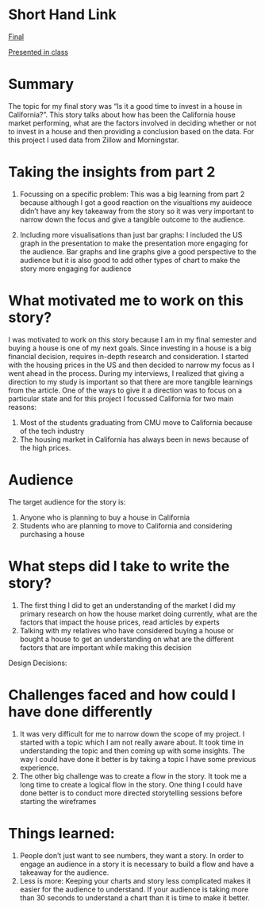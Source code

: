 
# Short Hand Link 
[Final](https://carnegiemellon.shorthandstories.com/is-it-a-good-time-to-buy-a-house-in-california/index.html)

[Presented in class](https://preview.shorthand.com/Ynf7CeP6TQpFquah) 

# Summary 

The topic for my final story was “Is it a good time to invest in a house in California?”.  This story talks about how has been the California house market performing, what are the factors involved in deciding whether or not to invest in a house and then providing a conclusion based on the data. For this project I used data from Zillow and Morningstar. 


# Taking the insights from part 2

1) Focussing on a specific problem: This was a big learning from part 2 because although I got a good reaction on the visualtions my auideoce didn’t have any key takeaway from the story so it was very important to narrow down the focus and give a tangible outcome to the audience. 

2) Including more visualisations than just bar graphs: I included the US graph in the presentation to make the presentation more engaging for the audience. Bar graphs and line graphs give a good perspective to the audience but it is also good to add other types of chart to make the story more engaging for audience 

# What motivated me to work on this story?

I was motivated to work on this story because I am in my final semester and buying a house is one of my next goals. Since investing in a house is a big financial decision, requires in-depth research and consideration. I started with the housing prices in the US and then decided to narrow my focus as I went ahead in the process. During my interviews, I realized that giving a direction to my study is important so that there are more tangible learnings from the article. One of the ways to give it a direction was to focus on a particular state and for this project I focussed California for two main reasons:

1) Most of the students graduating from CMU move to California because of the tech industry 
2) The housing market in California has always been in news because of the high prices. 


# Audience 

The target audience for the story is: 
1) Anyone who is planning to buy a house in California
2) Students who are planning to move to California and considering purchasing a house 



# What steps did I take to write the story?

1) The first thing I did to get an understanding of the market I did my primary research on how the house market doing currently, what are the factors that impact the house prices, read articles by experts 
2) Talking with my relatives who have considered buying a house or bought a house to get an understanding on what are the different factors that are important while making this decision 

Design Decisions: 


# Challenges faced and how could I have done differently

1) It was very difficult for me to narrow down the scope of my project. I started with a topic which I am not really aware about. It took time in understanding the topic and then coming up with some insights. The way I could have done it better is by taking a topic I have some previous experience. 
2) The other big challenge was to create a flow in the story. It took me a long time to create a logical flow in the story. One thing I could have done better is to conduct more directed storytelling sessions before starting the wireframes

# Things learned: 

1) People don’t just want to see numbers, they want a story. In order to engage an audience in a story it is necessary to build a flow and have a takeaway for the audience.
2) Less is more: Keeping your charts and story less complicated makes it easier for the audience to understand. If your audience is taking more than 30 seconds to understand a chart than it is time to make it better. 
